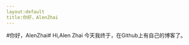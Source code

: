 ```yaml
---
layout:default
title:你好，AlenZhai
---
```

#你好，AlenZhai#
Hi,Alen Zhai
今天我终于，在Github上有自己的博客了。

                            